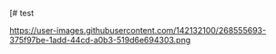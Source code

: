 [# test

https://user-images.githubusercontent.com/142132100/268555693-375f97be-1add-44cd-a0b3-519d6e694303.png
